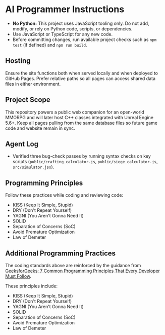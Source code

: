 # AI Programmer Instructions

- **No Python:** This project uses JavaScript tooling only. Do not add, modify, or rely on Python code, scripts, or dependencies.
- Use JavaScript or TypeScript for any new code.
- Before committing changes, run available project checks such as `npm test` (if defined) and `npm run build`.

## Hosting

Ensure the site functions both when served locally and when deployed to GitHub Pages. Prefer relative paths so all pages can access shared data files in either environment.

## Project Scope

This repository powers a public web companion for an open-world MMORPG and will later host C++ classes integrated with Unreal Engine 5.6+. Keep all pages pulling from the same database files so future game code and website remain in sync.

## Agent Log

- Verified three bug-check passes by running syntax checks on key scripts (`public/crafting_calculator.js`, `public/siege_calculator.js`, `src/simulator.jsx`).

## Programming Principles

Follow these practices while coding and reviewing code:

- KISS (Keep It Simple, Stupid)
- DRY (Don't Repeat Yourself)
- YAGNI (You Aren't Gonna Need It)
- SOLID
- Separation of Concerns (SoC)
- Avoid Premature Optimization
- Law of Demeter

## Additional Programming Practices

The coding standards above are reinforced by the guidance from [GeeksforGeeks: 7 Common Programming Principles That Every Developer Must Follow](https://www.geeksforgeeks.org/blogs/7-common-programming-principles-that-every-developer-must-follow/).

These principles include:

- KISS (Keep It Simple, Stupid)
- DRY (Don't Repeat Yourself)
- YAGNI (You Aren't Gonna Need It)
- SOLID
- Separation of Concerns (SoC)
- Avoid Premature Optimization
- Law of Demeter
